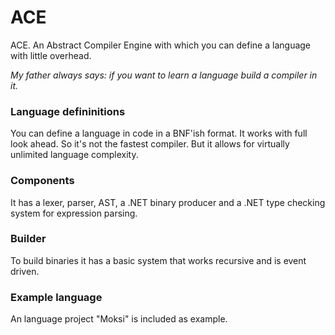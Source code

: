 # ACE
ACE. An Abstract Compiler Engine with which you can define a language with little overhead. 

*My father always says: if you want to learn a language build a compiler in it.*

### Language defininitions
You can define a language in code in a BNF'ish format. 
It works with full look ahead. So it's not the fastest compiler. But it allows for virtually unlimited language complexity.

### Components
It has a lexer, parser, AST, a .NET binary producer and a .NET type checking system for expression parsing. 

### Builder
To build binaries it has a basic system that works recursive and is event driven.

### Example language
An language project "Moksi" is included as example.

